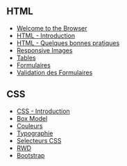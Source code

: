 ## HTML

- [Welcome to the Browser](./html/browser)
- [HTML - Introduction](./html/HTML)
- [HTML - Quelques bonnes pratiques](./html/HTML1)
- [Responsive Images](./html/responsive-images)
- [Tables](./html/tables)
- [Formulaires](./html/forms)
- [Validation des Formulaires](./html/forms-validation)

## CSS

- [CSS - Introduction](./css/premiers-pas)
- [Box Model](./css/box-model)
- [Couleurs](./css/couleurs)
- [Typographie](./css/typographie)
- [Selecteurs CSS](./css/css-selecteurs)
- [RWD](./css/rwd)
- [Bootstrap](./css/bootstrap)
<!---


- [Flexbox](./css/flexbox)
- [Grid](./css/grid)
- [Position & z-index](./css/position-z-index)
  -->
